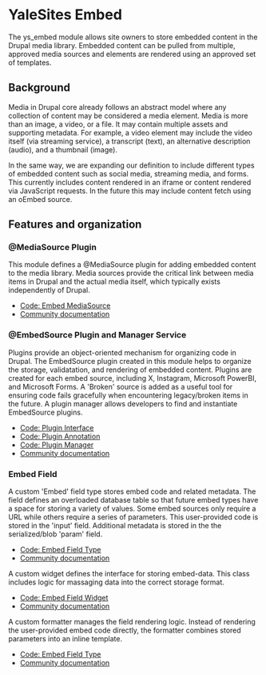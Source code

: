 # YaleSites Embed

The ys_embed module allows site owners to store embedded content in the Drupal media library. Embedded content can be pulled from multiple, approved media sources and elements are rendered using an approved set of templates.

## Background

Media in Drupal core already follows an abstract model where any collection of content may be considered a media element. Media is more than an image, a video, or a file. It may contain multiple assets and supporting metadata. For example, a video element may include the video itself (via streaming service), a transcript (text), an alternative description (audio), and a thumbnail (image).

In the same way, we are expanding our definition to include different types of embedded content such as social media, streaming media, and forms. This currently includes content rendered in an iframe or content rendered via JavaScript requests. In the future this may include content fetch using an oEmbed source.

## Features and organization

### @MediaSource Plugin

This module defines a @MediaSource plugin for adding embedded content to the media library. Media sources provide the critical link between media items in Drupal and the actual media itself, which typically exists independently of Drupal.

- [Code: Embed MediaSource](./src/Plugin/media/Source/Embed.php)
- [Community documentation](https://www.drupal.org/docs/8/core/modules/media/creating-a-custom-mediasource-plugin-for-external-assets)

### @EmbedSource Plugin and Manager Service

Plugins provide an object-oriented mechanism for organizing code in Drupal. The EmbedSource plugin created in this module helps to organize the storage, validatation, and rendering of embedded content. Plugins are created for each embed source, including X, Instagram, Microsoft PowerBI, and Microsoft Forms. A 'Broken' source is added as a useful tool for ensuring code fails gracefully when encountering legacy/broken items in the future. A plugin manager allows developers to find and instantiate EmbedSource plugins.

- [Code: Plugin Interface](./src/Plugin/EmbedSourceInterface.php)
- [Code: Plugin Annotation](./src/Annotation/EmbedSource.php)
- [Code: Plugin Manager](./src/Plugin/EmbedSourceManager.php)
- [Community documentation](https://www.drupal.org/docs/drupal-apis/plugin-api)

### Embed Field

A custom 'Embed' field type stores embed code and related metadata. The field defines an overloaded database table so that future embed types have a space for storing a variety of values. Some embed sources only require a URL while others require a series of parameters. This user-provided code is stored in the 'input' field. Additional metadata is stored in the the serialized/blob 'param' field.

- [Code: Embed Field Type](./src/Plugin/Field/FieldType/Embed.php)
- [Community documentation](https://www.drupal.org/docs/creating-custom-modules/creating-custom-field-types-widgets-and-formatters/create-a-custom-field-type)

A custom widget defines the interface for storing embed-data. This class includes logic for massaging data into the correct storage format.

- [Code: Embed Field Widget](./src/Plugin/Field/FieldWidget/EmbedDefaultWidget.php)
- [Community documentation](https://www.drupal.org/docs/creating-custom-modules/creating-custom-field-types-widgets-and-formatters/create-a-custom-field-widget)

A custom formatter manages the field rendering logic. Instead of rendering the user-provided embed code directly, the formatter combines stored parameters into an inline template.

- [Code: Embed Field Type](./src/Plugin/Field/FieldFormatter/EmbedDefaultFormatter.php)
- [Community documentation](https://www.drupal.org/docs/creating-custom-modules/creating-custom-field-types-widgets-and-formatters/create-a-custom-field-formatter)
